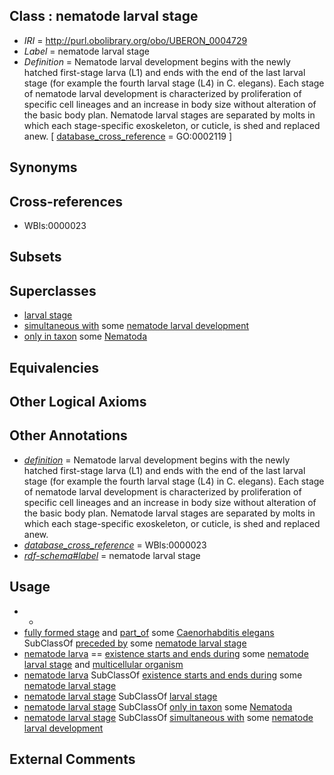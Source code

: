 
## Class : nematode larval stage

 * *IRI* = http://purl.obolibrary.org/obo/UBERON_0004729
 * *Label* = nematode larval stage
 * *Definition* = Nematode larval development begins with the newly hatched first-stage larva (L1) and ends with the end of the last larval stage (for example the fourth larval stage (L4) in C. elegans). Each stage of nematode larval development is characterized by proliferation of specific cell lineages and an increase in body size without alteration of the basic body plan. Nematode larval stages are separated by molts in which each stage-specific exoskeleton, or cuticle, is shed and replaced anew. [ [database_cross_reference](../../ef/oboInOwl#hasDbXref.md) = GO:0002119 ]

## Synonyms


## Cross-references

 * WBls:0000023

## Subsets


## Superclasses

 * [larval stage](../../UBERON/69/UBERON_0000069.md)
 * [simultaneous with](../../RO/82/RO_0002082.md) some [nematode larval development](../../GO/19/GO_0002119.md)
 * [only in taxon](../../RO/60/RO_0002160.md) some [Nematoda](../../NCBITaxon/31/NCBITaxon_6231.md)

## Equivalencies


## Other Logical Axioms


## Other Annotations

 * *[definition](../../IAO/15/IAO_0000115.md)* = Nematode larval development begins with the newly hatched first-stage larva (L1) and ends with the end of the last larval stage (for example the fourth larval stage (L4) in C. elegans). Each stage of nematode larval development is characterized by proliferation of specific cell lineages and an increase in body size without alteration of the basic body plan. Nematode larval stages are separated by molts in which each stage-specific exoskeleton, or cuticle, is shed and replaced anew.
 * *[database_cross_reference](../../ef/oboInOwl#hasDbXref.md)* = WBls:0000023
 * *[rdf-schema#label](../../el/rdf-schema#label.md)* = nematode larval stage

## Usage

 * -
 * [fully formed stage](../../UBERON/66/UBERON_0000066.md) and [part_of](../../BFO/50/BFO_0000050.md) some [Caenorhabditis elegans](../../NCBITaxon/39/NCBITaxon_6239.md) SubClassOf [preceded by](../../BFO/62/BFO_0000062.md) some [nematode larval stage](../../UBERON/29/UBERON_0004729.md)
 * [nematode larva](../../UBERON/50/UBERON_0009850.md) == [existence starts and ends during](../../core#existence/ng/core#existence_starts_and_ends_during.md) some [nematode larval stage](../../UBERON/29/UBERON_0004729.md) and [multicellular organism](../../UBERON/68/UBERON_0000468.md)
 * [nematode larva](../../UBERON/50/UBERON_0009850.md) SubClassOf [existence starts and ends during](../../core#existence/ng/core#existence_starts_and_ends_during.md) some [nematode larval stage](../../UBERON/29/UBERON_0004729.md)
 * [nematode larval stage](../../UBERON/29/UBERON_0004729.md) SubClassOf [larval stage](../../UBERON/69/UBERON_0000069.md)
 * [nematode larval stage](../../UBERON/29/UBERON_0004729.md) SubClassOf [only in taxon](../../RO/60/RO_0002160.md) some [Nematoda](../../NCBITaxon/31/NCBITaxon_6231.md)
 * [nematode larval stage](../../UBERON/29/UBERON_0004729.md) SubClassOf [simultaneous with](../../RO/82/RO_0002082.md) some [nematode larval development](../../GO/19/GO_0002119.md)

## External Comments

